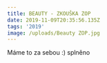 ```yaml
---
title: BEAUTY - ZKOUŠKA ZOP
date: 2019-11-09T20:35:56.135Z
tags: '2019'
image: /uploads/Beauty ZOP.jpg
---
```





Máme to za sebou :) splněno
